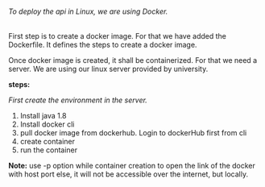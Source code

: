 ###### _To deploy the api in Linux, we are using Docker._

First step is to create a docker image. For that we have added the Dockerfile.
It defines the steps to create a docker image.

Once docker image is created, it shall be containerized. For that we need a server.
We are using our linux server provided by university.

**steps:** 

_First create the environment in the server._ 
1) Install java 1.8
2) Install docker cli
3) pull docker image from dockerhub. Login to dockerHub first from cli
4) create container
5) run the container 

**Note:** use -p option while container creation to open the link of the docker with host port
    else, it will not be accessible over the internet, but locally.
